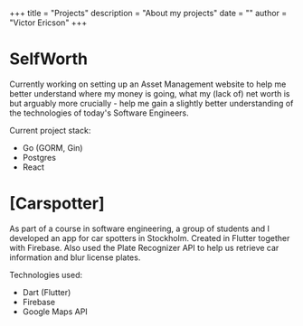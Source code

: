 +++
title = "Projects"
description = "About my projects"
date = ""
author = "Victor Ericson"
+++

# SelfWorth
Currently working on setting up an Asset Management website to help me better understand where my money is going, what my (lack of) net worth is but arguably more crucially - help me gain a slightly better understanding of the technologies of today's Software Engineers.

Current project stack:
* Go (GORM, Gin)
* Postgres
* React

# [Carspotter]
As part of a course in software engineering, a group of students and I developed an app for car spotters in Stockholm. Created in Flutter together with Firebase. Also used the Plate Recognizer API to help us retrieve car information and blur license plates.

Technologies used:
* Dart (Flutter)
* Firebase
* Google Maps API